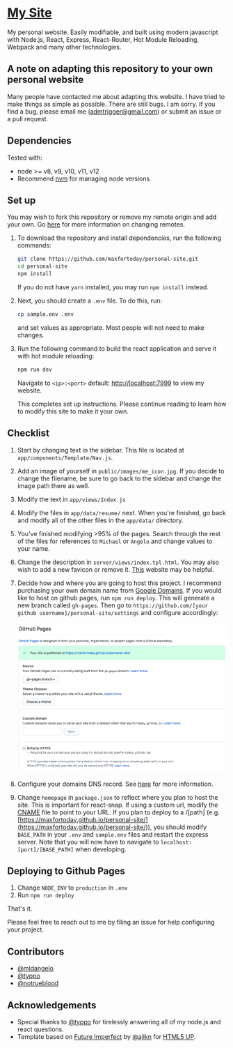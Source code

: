 # [My Site](https://maxfortoday.github.io/personal-site/)

My personal website. Easily modifiable, and built using modern javascript with Node.js, React, Express, React-Router, Hot Module Reloading, Webpack and many other technologies.

## A note on adapting this repository to your own personal website

Many people have contacted me about adapting this website. I have tried to make things as simple as possible. There are still bugs. I am sorry. If you find a bug, please email me (admtrigger@gmail.com) or submit an issue or a pull request.

## Dependencies

Tested with:

* node >= v8, v9, v10, v11, v12
* Recommend [nvm](https://github.com/creationix/nvm#installation) for managing node versions

## Set up

You may wish to fork this repository or remove my remote origin and add your own. Go [here](https://help.github.com/articles/changing-a-remote-s-url/) for more information on changing remotes.  

1. To download the repository and install dependencies, run the following commands:

    ```bash
    git clone https://github.com/maxfortoday/personal-site.git
    cd personal-site
    npm install
    ```

    If you do not have `yarn` installed, you may run `npm install` instead.

2. Next, you should create a `.env` file. To do this, run:

    ```bash
    cp sample.env .env
    ```

    and set values as appropriate. Most people will not need to make changes.

3. Run the following command to build the react application and serve it with hot module reloading:

    ```bash
    npm run dev
    ```

    Navigate to `<ip>:<port>` default: [http://localhost:7999](http://localhost:7999) to view my website.

    This completes set up instructions. Please continue reading to learn how to modify this site to make it your own.

## Checklist

1. Start by changing text in the sidebar. This file is located at `app/components/Template/Nav.js`.
2. Add an image of yourself in `public/images/me_icon.jpg`. If you decide to change the filename, be sure to go back to the sidebar and change the image path there as well.
3. Modify the text in `app/views/Index.js`
4. Modify the files in `app/data/resume/` next. When you're finished, go back and modify all of the other files in the `app/data/` directory.
5. You've finished modifying >95% of the pages. Search through the rest of the files for references to `Michael` or `Angelo` and change values to your name.
6. Change the description in `server/views/index.tpl.html`. You may also wish to add a new favicon or remove it. [This](https://realfavicongenerator.net/) website may be helpful.
7. Decide how and where you are going to host this project. I recommend purchasing your own domain name from [Google Domains](https://domains.google). If you would like to host on github pages, run `npm run deploy`. This will generate a new branch called `gh-pages`. Then go to `https://github.com/[your github username]/personal-site/settings` and configure accordingly:

    ![github hosting instructions](docs/gh-pages.png)

8. Configure your domains DNS record. See [here]( https://help.github.com/articles/using-a-custom-domain-with-github-pages/) for more information.
9. Change `homepage` in `package.json` to reflect where you plan to host the site. This is important for react-snap. If using a custom url, modify the [CNAME](/public/CNAME) file to point to your URL. If you plan to deploy to a /[path]
(e.g. [https://maxfortoday.github.io/personal-site/](https://maxfortoday.github.io/personal-site/)), you should modify `BASE_PATH` in your `.env` and `sample.env` files and restart the express server. Note that you will now have to navigate to `localhost:[port]/[BASE_PATH]` when developing.

## Deploying to Github Pages

1. Change `NODE_ENV` to `production` in `.env`
2. Run `npm run deploy`

That's it.

Please feel free to reach out to me by filing an issue for help configuring your project.

## Contributors

* [@mldangelo](https://github.com/mldangelo)
* [@typpo](https://github.com/typpo)
* [@notrueblood](https://github.com/notrueblood)

## Acknowledgements

* Special thanks to [@typpo](https://github.com/typpo) for tirelessly answering all of my node.js and react questions.
* Template based on [Future Imperfect](https://html5up.net/future-imperfect) by [@ajlkn](https://github.com/ajlkn) for [HTML5 UP](html5up.net).